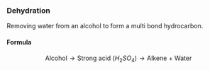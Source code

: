 ### Dehydration
Removing water from an alcohol to form a multi bond hydrocarbon. 

#### Formula
$$\textrm{Alcohol} \rightarrow \textrm{Strong acid }(H_2SO_4) \rightarrow \textrm{Alkene + Water}$$